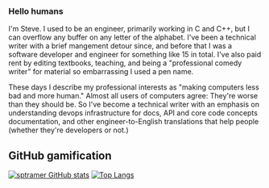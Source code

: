 ### Hello humans

I'm Steve. I used to be an engineer, primarily working in C and C++, but I can overflow any buffer on any letter of the alphabet. I've been a technical writer with a brief mangement detour since, and before that I was a software developer and engineer for something like 15 in total. I've also paid rent by editing textbooks, teaching, and being a "professional comedy writer" for material so embarrassing I used a pen name.

These days I describe my professional interests as "making computers less bad and more human." Almost all users of computers agree: They're worse than they should be. So I've become a technical writer with an emphasis on understanding devops infrastructure for docs, API and core code concepts documentation, and other engineer-to-English translations that help people (whether they're developers or not.)

## GitHub gamification

[![sptramer GitHub stats](https://github-readme-stats.vercel.app/api?username=sptramer)](https://github.com/anuraghazra/github-readme-stats)
[![Top Langs](https://github-readme-stats.vercel.app/api/top-langs/?username=sptramer&layout=compact&langs_count=6)](https://github.com/anuraghazra/github-readme-stats)
